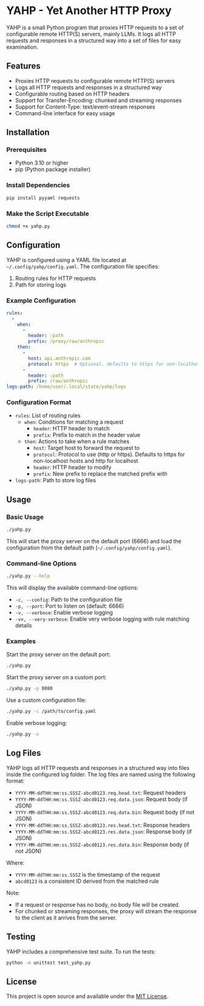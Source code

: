 # YAHP - Yet Another HTTP Proxy

YAHP is a small Python program that proxies HTTP requests to a set of configurable remote HTTP(S) servers, mainly LLMs. It logs all HTTP requests and responses in a structured way into a set of files for easy examination.

## Features

- Proxies HTTP requests to configurable remote HTTP(S) servers
- Logs all HTTP requests and responses in a structured way
- Configurable routing based on HTTP headers
- Support for Transfer-Encoding: chunked and streaming responses
- Support for Content-Type: text/event-stream responses
- Command-line interface for easy usage

## Installation

### Prerequisites

- Python 3.10 or higher
- pip (Python package installer)

### Install Dependencies

```bash
pip install pyyaml requests
```

### Make the Script Executable

```bash
chmod +x yahp.py
```

## Configuration

YAHP is configured using a YAML file located at `~/.config/yahp/config.yaml`. The configuration file specifies:

1. Routing rules for HTTP requests
2. Path for storing logs

### Example Configuration

```yaml
rules:
  -
    when:
      -
        header: :path
        prefix: /proxy/raw/anthropic
    then:
      -
        host: api.anthropic.com
        protocol: https  # Optional, defaults to https for non-localhost hosts
      -
        header: :path
        prefix: /raw/anthropic
logs-path: /home/user/.local/state/yahp/logs
```

### Configuration Format

- `rules`: List of routing rules
  - `when`: Conditions for matching a request
    - `header`: HTTP header to match
    - `prefix`: Prefix to match in the header value
  - `then`: Actions to take when a rule matches
    - `host`: Target host to forward the request to
    - `protocol`: Protocol to use (http or https). Defaults to https for non-localhost hosts and http for localhost
    - `header`: HTTP header to modify
    - `prefix`: New prefix to replace the matched prefix with
- `logs-path`: Path to store log files

## Usage

### Basic Usage

```bash
./yahp.py
```

This will start the proxy server on the default port (6666) and load the configuration from the default path (`~/.config/yahp/config.yaml`).

### Command-line Options

```bash
./yahp.py --help
```

This will display the available command-line options:

- `-c, --config`: Path to the configuration file
- `-p, --port`: Port to listen on (default: 6666)
- `-v, --verbose`: Enable verbose logging
- `-vv, --very-verbose`: Enable very verbose logging with rule matching details

### Examples

Start the proxy server on the default port:

```bash
./yahp.py
```

Start the proxy server on a custom port:

```bash
./yahp.py -p 8080
```

Use a custom configuration file:

```bash
./yahp.py -c /path/to/config.yaml
```

Enable verbose logging:

```bash
./yahp.py -v
```

## Log Files

YAHP logs all HTTP requests and responses in a structured way into files inside the configured log folder. The log files are named using the following format:

- `YYYY-MM-ddTHH:mm:ss.SSSZ-abcd0123.req.head.txt`: Request headers
- `YYYY-MM-ddTHH:mm:ss.SSSZ-abcd0123.req.data.json`: Request body (if JSON)
- `YYYY-MM-ddTHH:mm:ss.SSSZ-abcd0123.req.data.bin`: Request body (if not JSON)
- `YYYY-MM-ddTHH:mm:ss.SSSZ-abcd0123.res.head.txt`: Response headers
- `YYYY-MM-ddTHH:mm:ss.SSSZ-abcd0123.res.data.json`: Response body (if JSON)
- `YYYY-MM-ddTHH:mm:ss.SSSZ-abcd0123.res.data.bin`: Response body (if not JSON)

Where:
- `YYYY-MM-ddTHH:mm:ss.SSSZ` is the timestamp of the request
- `abcd0123` is a consistent ID derived from the matched rule

Note:
- If a request or response has no body, no body file will be created.
- For chunked or streaming responses, the proxy will stream the response to the client as it arrives from the server.

## Testing

YAHP includes a comprehensive test suite. To run the tests:

```bash
python -m unittest test_yahp.py
```

## License

This project is open source and available under the [MIT License](LICENSE).